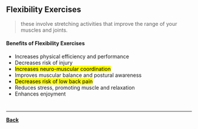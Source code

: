 ## Flexibility Exercises
> these involve stretching activities that improve the range of your muscles and joints.

#### Benefits of Flexibility Exercises
- Increases physical efficiency and performance
- Decreases risk of injury
- <mark class="hltr-blue">Increases neuro-muscular coordination</mark>
- Improves muscular balance and postural awareness
- <mark class="hltr-blue">Decreases risk of low back pain</mark>
- Reduces stress, promoting muscle and relaxation
- Enhances enjoyment

# 
---
**[Back](PEPRELIM_CH1.md)**